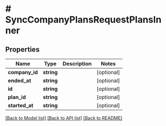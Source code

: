 # # SyncCompanyPlansRequestPlansInner

## Properties

Name | Type | Description | Notes
------------ | ------------- | ------------- | -------------
**company_id** | **string** |  | [optional]
**ended_at** | **string** |  | [optional]
**id** | **string** |  | [optional]
**plan_id** | **string** |  | [optional]
**started_at** | **string** |  | [optional]

[[Back to Model list]](../../README.md#models) [[Back to API list]](../../README.md#endpoints) [[Back to README]](../../README.md)
